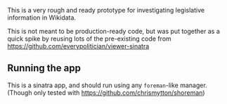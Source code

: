 This is a very rough and ready prototype for investigating legislative
information in Wikidata.

This is not meant to be production-ready code, but was put together as a
quick spike by reusing lots of the pre-existing code from
https://github.com/everypolitician/viewer-sinatra

## Running the app

This is a sinatra app, and should run using any `foreman`-like manager.
(Though only tested with https://github.com/chrismytton/shoreman)


